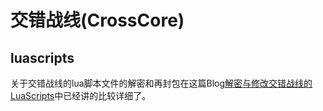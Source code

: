 # 交错战线(CrossCore)

## luascripts

关于交错战线的lua脚本文件的解密和再封包在这篇Blog[解密与修改交错战线的LuaScripts](https://blog.axix.top/index.php/2024/03/21/103/)中已经讲的比较详细了。